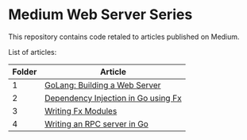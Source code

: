 # Medium Web Server Series
 
 This repository contains code retaled to articles published on Medium.
 
 List of articles:
 
Folder | Article
--- | ---
1 | [GoLang: Building a Web Server](https://levelup.gitconnected.com/golang-building-a-web-server-2d34d4f90fa1)
2 | [Dependency Injection in Go using Fx](https://medium.com/swlh/dependency-injection-in-go-using-fx-6a623c5c5e01)
3 | [Writing Fx Modules](https://levelup.gitconnected.com/writing-fx-modules-517193b9c4f0)
4 | [Writing an RPC server in Go]()
